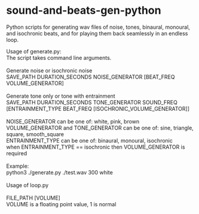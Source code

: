 # sound-and-beats-gen-python
Python scripts for generating wav files of noise, tones, binaural, monoural, and isochronic beats, and for playing them back seamlessly in an endless loop.

Usage of generate.py:<br/>
The script takes command line arguments.<br/><br/>
Generate noise or isochronic noise<br/>
SAVE_PATH DURATION_SECONDS NOISE_GENERATOR [BEAT_FREQ VOLUME_GENERATOR]<br/><br/>
Generate tone only or tone with entrainment<br/>
SAVE_PATH DURATION_SECONDS TONE_GENERATOR SOUND_FREQ [ENTRAINMENT_TYPE BEAT_FREQ [ISOCHRONIC_VOLUME_GENERATOR]]<br/><br/>
NOISE_GENERATOR can be one of: white, pink, brown<br/>
VOLUME_GENERATOR and TONE_GENERATOR can be one of: sine, triangle, square, smooth_square<br/>
ENTRAINMENT_TYPE can be one of: binaural, monoural, isochronic<br/>
when ENTRAINMENT_TYPE == isochronic then VOLUME_GENERATOR is required<br/><br/>
Example:<br/>
python3 ./generate.py ./test.wav 300 white<br/><br/>
Usage of loop.py<br/><br/>
FILE_PATH [VOLUME]<br/>
VOLUME is a floating point value, 1 is normal
